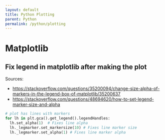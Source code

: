 ```yaml
---
layout: default
title: Python Plotting
parent: Python
permalink: /python/plotting
---
```


# Matplotlib

## Fix legend in matplotlib after making the plot

Sources: 
* https://stackoverflow.com/questions/35200094/change-size-alpha-of-markers-in-the-legend-box-of-matplotlib/35200637
* https://stackoverflow.com/questions/48694620/how-to-set-legend-marker-size-and-alpha


```python
# plot has lines with markers
for lh in plt.gca().get_legend().legendHandles:
  lh.set_alpha(1)  # Fixes line alpha
  lh._legmarker.set_markersize(10) # Fixes line marker size
  lh._legmarker.set_alpha(1) # Fixes line marker alpha
```
